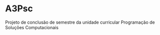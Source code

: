 # A3Psc
Projeto de conclusão de semestre da unidade curricular Programação de Soluções Computacionais
